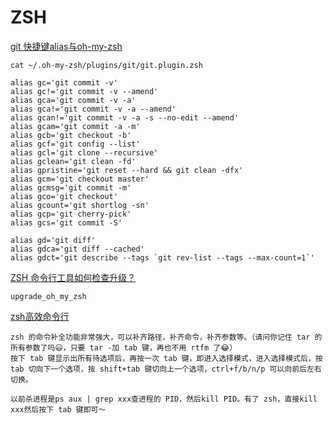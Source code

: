 # ZSH
[git 快捷键alias与oh-my-zsh](http://cnodejs.org/topic/565e945c3cda7a91276ff866)

	cat ~/.oh-my-zsh/plugins/git/git.plugin.zsh
	
	alias gc='git commit -v'
	alias gc!='git commit -v --amend'
	alias gca='git commit -v -a'
	alias gca!='git commit -v -a --amend'
	alias gcan!='git commit -v -a -s --no-edit --amend'
	alias gcam='git commit -a -m'
	alias gcb='git checkout -b'
	alias gcf='git config --list'
	alias gcl='git clone --recursive'
	alias gclean='git clean -fd'
	alias gpristine='git reset --hard && git clean -dfx'
	alias gcm='git checkout master'
	alias gcmsg='git commit -m'
	alias gco='git checkout'
	alias gcount='git shortlog -sn'
	alias gcp='git cherry-pick'
	alias gcs='git commit -S'

	alias gd='git diff'
	alias gdca='git diff --cached'
	alias gdct='git describe --tags `git rev-list --tags --max-count=1`'

[ZSH 命令行工具如何检查升级？](http://www.v2ex.com/t/137551)

	upgrade_oh_my_zsh
	
	
[zsh高效命令行](https://my.oschina.net/u/923974/blog/494903)

	zsh 的命令补全功能非常强大，可以补齐路径，补齐命令，补齐参数等。（请问你记住 tar 的所有参数了吗😃，只要 tar -加 tab 键，再也不用 rtfm 了😂）
	按下 tab 键显示出所有待选项后，再按一次 tab 键，即进入选择模式，进入选择模式后，按 tab 切向下一个选项，按 shift+tab 键切向上一个选项，ctrl+f/b/n/p 可以向前后左右切换。

	以前杀进程是ps aux | grep xxx查进程的 PID，然后kill PID。有了 zsh，直接kill xxx然后按下 tab 键即可～



	